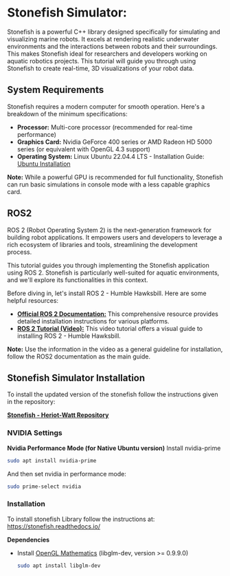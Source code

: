 # Stonefish Simulator:
Stonefish is a powerful C++ library designed specifically for simulating and visualizing marine robots. It excels at rendering realistic underwater environments and the interactions between robots and their surroundings.  This makes Stonefish ideal for researchers and developers working on aquatic robotics projects.  This tutorial will guide you through using Stonefish to create real-time, 3D visualizations of your robot data.

## System Requirements

Stonefish requires a modern computer for smooth operation. Here's a breakdown of the minimum specifications:

- **Processor:** Multi-core processor (recommended for real-time performance)
- **Graphics Card:** Nvidia GeForce 400 series or AMD Radeon HD 5000 series (or equivalent with OpenGL 4.3 support)
- **Operating System:** Linux Ubuntu 22.04.4 LTS - Installation Guide: [Ubuntu Installation](https://www.youtube.com/watch?v=oNEwEQ0uU1Y)

**Note:** While a powerful GPU is recommended for full functionality, Stonefish can run basic simulations in console mode with a less capable graphics card.

## ROS2
ROS 2 (Robot Operating System 2) is the next-generation framework for building robot applications. It empowers users and developers to leverage a rich ecosystem of libraries and tools, streamlining the development process.

This tutorial guides you through implementing the Stonefish application using ROS 2. Stonefish is particularly well-suited for aquatic environments, and we'll explore its functionalities in this context.

Before diving in, let's install ROS 2 - Humble Hawksbill. Here are some helpful resources:

- [**Official ROS 2 Documentation:**](https://docs.ros.org/en/humble/index.html) This comprehensive resource provides detailed installation instructions for various platforms.
- [**ROS 2 Tutorial (Video):**](https://www.youtube.com/watch?v=0aPbWsyENA8&list=PLLSegLrePWgJudpPUof4-nVFHGkB62Izy) This video tutorial offers a visual guide to installing ROS 2 - Humble Hawksbill.

**Note:** Use the information in the video as a general guideline for installation, follow the ROS2 documentation as the main guide.

## Stonefish Simulator Installation

To install the updated version of the stonefish follow the instructions given in the repository:

[**Stonefish - Heriot-Watt Repository**](https://github.com/oceansystemslab/HeriotWattStonefishSim)

### NVIDIA Settings
**Nvidia Performance Mode (for Native Ubuntu version)**
Install nvidia-prime
```bash
sudo apt install nvidia-prime
```

And then set nvidia in performance mode:
```bash
sudo prime-select nvidia
```

### Installation

To install stonefish Library follow the instructions at: https://stonefish.readthedocs.io/

**Dependencies**
- Install [OpenGL Mathematics](https://github.com/g-truc/glm) (libglm-dev, version >= 0.9.9.0)
  ```bash
  sudo apt install libglm-dev
  







